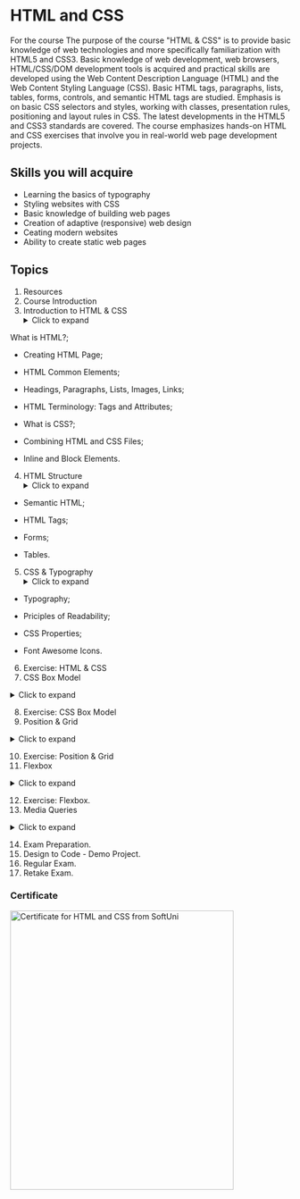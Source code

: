 # HTML and CSS  

For the course
The purpose of the course "HTML & CSS" is to provide basic knowledge of web technologies and more specifically familiarization with HTML5 and CSS3. Basic knowledge of web development, web browsers, HTML/CSS/DOM development tools is acquired and practical skills are developed using the Web Content Description Language (HTML) and the Web Content Styling Language (CSS). Basic HTML tags, paragraphs, lists, tables, forms, controls, and semantic HTML tags are studied. Emphasis is on basic CSS selectors and styles, working with classes, presentation rules, positioning and layout rules in CSS. The latest developments in the HTML5 and CSS3 standards are covered. The course emphasizes hands-on HTML and CSS exercises that involve you in real-world web page development projects.


## Skills you will acquire

- Learning the basics of typography
- Styling websites with CSS
- Basic knowledge of building web pages
- Creation of adaptive (responsive) web design
- Ceating modern websites
- Ability to create static web pages

## Topics 
1. Resources
2. Course Introduction
3. Introduction to HTML & CSS
   <details>
   <summary>Click to expand</summary>
   
  What is HTML?;
- Creating HTML Page;
- HTML Common Elements;
- Headings, Paragraphs, Lists, Images, Links;
- HTML Terminology: Tags and Attributes;
- What is CSS?;
- Combining HTML and CSS Files;
- Inline and Block Elements.
   
   </details>

4. HTML Structure
   <details>
   <summary>Click to expand</summary>
   
- Semantic HTML;
- HTML Tags;
- Forms;
- Tables.
   
   </details>

5. CSS & Typography
   <details>
   <summary>Click to expand</summary>
   
- Typography;
- Priciples of Readability;
- CSS Properties;
- Font Awesome Icons.
   
   </details>

6. Exercise: HTML & CSS
7. CSS Box Model
<details>
   <summary>Click to expand</summary>
   
- CSS Box Model;
- Block and Inline Elements;
- Width and Height;
- Padding, Margin and Border;
- Box Sizing.
   
   </details>
   
8. Exercise: CSS Box Model
9. Position & Grid
<details>
   <summary>Click to expand</summary>
   
- CSS Grid;
- Position: static, relative, absolute, fixed and sticky;
- Positioning Properties;
- Z-index.
   
   </details>
   
10. Exercise: Position & Grid
11. Flexbox
<details>
   <summary>Click to expand</summary>
   
- Flexbox;
- Properties for the Parent;
- Properties for the Children.
   
   </details>
   
12. Exercise: Flexbox.
13. Media Queries
<details>
   <summary>Click to expand</summary>
   
- Responsive Web Design;
- Media Queries;
- Media Type;
- Media Feature Rules;
- Media Queries Conditions.
   
   </details>
   
14. Exam Preparation.
15. Design to Code - Demo Project.
16. Regular Exam.
17. Retake Exam.

### Certificate

<a href="https://softuni.bg/certificates/certificates/converttoimage/142231?code=18a2c3bb">
  <img src="https://user-images.githubusercontent.com/95451696/225366212-30a61cf1-d07d-4261-9bbe-a6635970b4ab.jpg" width="400" height="500" alt="Certificate for HTML and CSS from SoftUni">
</a>


